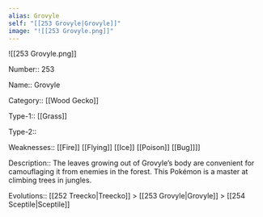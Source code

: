 ```yaml
---
alias: Grovyle
self: "[[253 Grovyle|Grovyle]]"
image: "![[253 Grovyle.png]]"
---
```


![[253 Grovyle.png]]


Number:: 253

Name:: Grovyle

Category:: [[Wood Gecko]]

Type-1:: [[Grass]]

Type-2:: 

Weaknesses:: [[Fire]] [[Flying]] [[Ice]] [[Poison]] [[Bug]]]]

Description:: The leaves growing out of Grovyle’s body are convenient for camouflaging it from enemies in the forest. This Pokémon is a master at climbing trees in jungles.

Evolutions:: [[252 Treecko|Treecko]] > [[253 Grovyle|Grovyle]] > [[254 Sceptile|Sceptile]]

